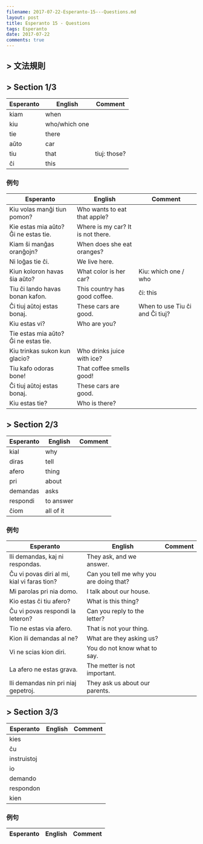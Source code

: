 ```yaml
---
filename: 2017-07-22-Esperanto-15---Questions.md
layout: post
title: Esperanto 15 - Questions
tags: Esperanto
date: 2017-07-22
comments: true
---
```


## > 文法規則

## > Section 1/3

|Esperanto|English|Comment|
|---|---|---|
|kiam|when||
|kiu|who/which one||
|tie|there||
|aŭto|car||
|tiu|that|tiuj: those?|
|ĉi|this||

### 例句

|Esperanto|English|Comment|
|---|---|---|
|Kiu volas manĝi tiun pomon?|Who wants to eat that apple?||
|Kie estas mia aŭto? Ĝi ne estas tie.|Where is my car? It is not there.||
|Kiam ŝi manĝas oranĝojn?|When does she eat oranges?||
|Ni loĝas tie ĉi.|We live here.||
|Kiun koloron havas ŝia aŭto?|What color is her car?|Kiu: which one / who|
|Tiu ĉi lando havas bonan kafon.|This country has good coffee.|ĉi: this|
|Ĉi tiuj aŭtoj estas bonaj.|These cars are good.|When to use Tiu ĉi and Ĉi tiuj?|
|Kiu estas vi?|Who are you?||
|Tie estas mia aŭto? Ĝi ne estas tie.||
|Kiu trinkas sukon kun glacio?|Who drinks juice with ice?||
|Tiu kafo odoras bone!|That coffee smells good!||
|Ĉi tiuj aŭtoj estas bonaj.|These cars are good.||
|Kiu estas tie?|Who is there?||

## > Section 2/3

|Esperanto|English|Comment|
|---|---|---|
|kial|why||
|diras|tell||
|afero|thing||
|pri|about||
|demandas|asks||
|respondi|to answer||
|ĉiom|all of it||

### 例句

|Esperanto|English|Comment|
|---|---|---|
|Ili demandas, kaj ni respondas.|They ask, and we answer.||
|Ĉu vi povas diri al mi, kial vi faras tion?|Can you tell me why you are doing that?||
|Mi parolas pri nia domo.|I talk about our house.||
|Kio estas ĉi tiu afero?|What is this thing?|
|Ĉu vi povas respondi la leteron?|Can you reply to the letter?||
|Tio ne estas via afero.|That is not your thing.||
|Kion ili demandas al ne?|What are they asking us?||
|Vi ne scias kion diri.|You do not know what to say.||
|La afero ne estas grava.|The metter is not important.||
|Ili demandas nin pri niaj gepetroj.|They ask us about our parents.||

## > Section 3/3

|Esperanto|English|Comment|
|---|---|---|
|kies|||
|ĉu|||
|instruistoj|||
|io|||
|demando|||
|respondon|||
|kien|||

### 例句

|Esperanto|English|Comment|
|---|---|---|

